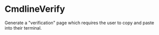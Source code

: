 # CmdlineVerify
Generate a "verification" page which requires the user to copy and paste into their terminal.
